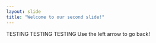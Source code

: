 ```yaml
---
layout: slide
title: "Welcome to our second slide!"
---
```

TESTING TESTING TESTING
Use the left arrow to go back!
